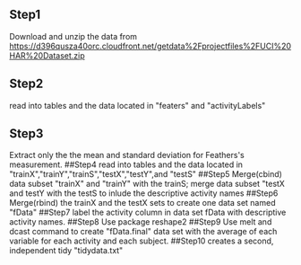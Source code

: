 ## Step1
Download and unzip the data from https://d396qusza40orc.cloudfront.net/getdata%2Fprojectfiles%2FUCI%20HAR%20Dataset.zip
## Step2
read into tables and the data located in "featers" and "activityLabels"
## Step3
Extract only the the mean and standard deviation for Feathers's measurement.
##Step4
read into tables and the data located in "trainX","trainY","trainS","testX","testY",and "testS"
##Step5
Merge(cbind) data subset "trainX" and "trainY" with the trainS; merge data subset "testX and testY with the testS to inlude the descriptive activity names
##Step6
Merge(rbind) the trainX and the testX sets to create one data set named "fData"
##Step7
label the activity column in data set fData with descriptive activity names.
##Step8
Use package reshape2
##Step9
Use melt and dcast command to create "fData.final" data set with the average of each variable for each activity and each subject.
##Step10
creates a second, independent tidy 
"tidydata.txt"
